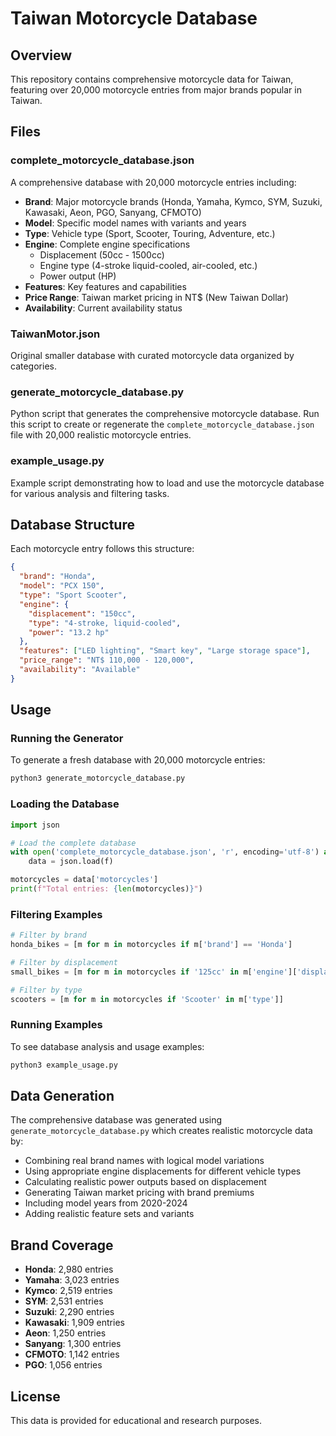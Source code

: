 # Taiwan Motorcycle Database

## Overview
This repository contains comprehensive motorcycle data for Taiwan, featuring over 20,000 motorcycle entries from major brands popular in Taiwan.

## Files

### complete_motorcycle_database.json
A comprehensive database with 20,000 motorcycle entries including:
- **Brand**: Major motorcycle brands (Honda, Yamaha, Kymco, SYM, Suzuki, Kawasaki, Aeon, PGO, Sanyang, CFMOTO)
- **Model**: Specific model names with variants and years
- **Type**: Vehicle type (Sport, Scooter, Touring, Adventure, etc.)
- **Engine**: Complete engine specifications
  - Displacement (50cc - 1500cc)
  - Engine type (4-stroke liquid-cooled, air-cooled, etc.)
  - Power output (HP)
- **Features**: Key features and capabilities
- **Price Range**: Taiwan market pricing in NT$ (New Taiwan Dollar)
- **Availability**: Current availability status

### TaiwanMotor.json
Original smaller database with curated motorcycle data organized by categories.

### generate_motorcycle_database.py
Python script that generates the comprehensive motorcycle database. Run this script to create or regenerate the `complete_motorcycle_database.json` file with 20,000 realistic motorcycle entries.

### example_usage.py
Example script demonstrating how to load and use the motorcycle database for various analysis and filtering tasks.

## Database Structure

Each motorcycle entry follows this structure:
```json
{
  "brand": "Honda",
  "model": "PCX 150",
  "type": "Sport Scooter",
  "engine": {
    "displacement": "150cc",
    "type": "4-stroke, liquid-cooled",
    "power": "13.2 hp"
  },
  "features": ["LED lighting", "Smart key", "Large storage space"],
  "price_range": "NT$ 110,000 - 120,000",
  "availability": "Available"
}
```

## Usage

### Running the Generator
To generate a fresh database with 20,000 motorcycle entries:
```bash
python3 generate_motorcycle_database.py
```

### Loading the Database
```python
import json

# Load the complete database
with open('complete_motorcycle_database.json', 'r', encoding='utf-8') as f:
    data = json.load(f)

motorcycles = data['motorcycles']
print(f"Total entries: {len(motorcycles)}")
```

### Filtering Examples
```python
# Filter by brand
honda_bikes = [m for m in motorcycles if m['brand'] == 'Honda']

# Filter by displacement
small_bikes = [m for m in motorcycles if '125cc' in m['engine']['displacement']]

# Filter by type
scooters = [m for m in motorcycles if 'Scooter' in m['type']]
```

### Running Examples
To see database analysis and usage examples:
```bash
python3 example_usage.py
```

## Data Generation

The comprehensive database was generated using `generate_motorcycle_database.py` which creates realistic motorcycle data by:
- Combining real brand names with logical model variations
- Using appropriate engine displacements for different vehicle types
- Calculating realistic power outputs based on displacement
- Generating Taiwan market pricing with brand premiums
- Including model years from 2020-2024
- Adding realistic feature sets and variants

## Brand Coverage

- **Honda**: 2,980 entries
- **Yamaha**: 3,023 entries  
- **Kymco**: 2,519 entries
- **SYM**: 2,531 entries
- **Suzuki**: 2,290 entries
- **Kawasaki**: 1,909 entries
- **Aeon**: 1,250 entries
- **Sanyang**: 1,300 entries
- **CFMOTO**: 1,142 entries
- **PGO**: 1,056 entries

## License
This data is provided for educational and research purposes.